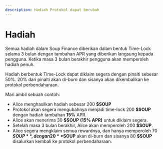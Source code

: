 ```yaml
---
description: Hadiah Protokol dapat berubah
---
```


# Hadiah

Semua hadiah dalam Soup Finance diberikan dalam bentuk Time-Lock selama 3 bulan dengan tambahan APR yang diberikan langsung kepada pengguna. Ketika masa 3 bulan berakhir pengguna akan memperoleh hadiah penuh.

Hadiah berbentuk Time-Lock dapat diklaim segera dengan pinalti sebesar 50%. 20% dari pinalti akan di-_burn_ dan sisanya akan dikembalikan ke protokol perbendaharaan.

Mari ambil sebuah contoh:

* Alice menghasilkan hadiah sebesar 200 **$SOUP**
* Protokol akan segera mengubahnya menjadi time-lock 200 **$SOUP** dengan hadiah tambahan **15%** APR.
* Alice akan menerima 30 **$SOUP** **(15% APR)** untuk diklaim segera.
* Setelah masa 3 bulan berakhir, Alice akan memperoleh 200 **$SOUP**.
* Alice segera mengklaim semua rewardnya, dan hanya memperoleh 70 **$SOUP**, dengan 20 **$SOUP** akan di-burn dan sisanya 80 **$SOUP** disalurkan kembali ke protokol perbendaharaan.
